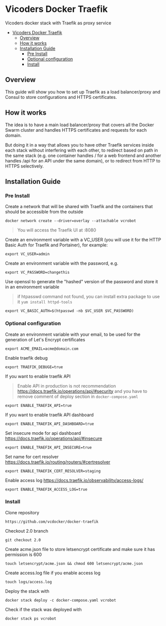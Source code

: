 # Vicoders Docker Traefik

Vicoders docker stack with Traefik as proxy service

- [Vicoders Docker Traefik](#vicoders-docker-traefik)
  - [Overview](#overview)
  - [How it works](#how-it-works)
  - [Installation Guide](#installation-guide)
    - [Pre Install](#pre-install)
    - [Optional configuration](#optional-configuration)
    - [Install](#install)

## Overview

This guide will show you how to set up Traefik as a load balancer/proxy and Consul to store configurations and HTTPS certificates.

## How it works

The idea is to have a main load balancer/proxy that covers all the Docker Swarm cluster and handles HTTPS certificates and requests for each domain.

But doing it in a way that allows you to have other Traefik services inside each stack without interfering with each other, to redirect based on path in the same stack (e.g. one container handles / for a web frontend and another handles /api for an API under the same domain), or to redirect from HTTP to HTTPS selectively.

## Installation Guide

### Pre Install

Create a network that will be shared with Traefik and the containers that should be accessible from the outside

```
docker network create --driver=overlay --attachable vcrobot
```

> You will access the Traefik UI at <your domain>:8080

Create an environment variable with a VC_USER (you will use it for the HTTP Basic Auth for Traefik and Portainer), for example:

```
export VC_USER=admin
```

Create an environment variable with the password, e.g.

```
export VC_PASSWORD=changethis
```

Use openssl to generate the "hashed" version of the password and store it in an environment variable

> if htpasswd command not found, you can install extra package to use it `yum install httpd-tools`

```
export VC_BASIC_AUTH=$(htpasswd -nb $VC_USER $VC_PASSWORD)
```

### Optional configuration

Create an environment variable with your email, to be used for the generation of Let's Encrypt certificates

```
export ACME_EMAIL=acme@domain.com
```

Enable traefik debug

```
export TRAEFIK_DEBUGE=true
```

If you want to enable traefik API

> Enable API in production is not recommendation https://docs.traefik.io/operations/api/#security and you have to remove comment of deploy section in `docker-compose.yaml`

```
export ENABLE_TRAEFIK_API=true
```

If you want to enable traefik API dashboard

```
export ENABLE_TRAEFIK_API_DASHBOARD=true
```

Set insecure mode for api dashboard https://docs.traefik.io/operations/api/#insecure

```
export ENABLE_TRAEFIK_API_INSECURE=true
```

Set name for cert resolver https://docs.traefik.io/routing/routers/#certresolver

```
export ENABLE_TRAEFIK_CERT_RESOLVER=staging
```

Enable access log https://docs.traefik.io/observability/access-logs/

```
export ENABLE_TRAEFIK_ACCESS_LOG=true
```

### Install

Clone repository

```
https://github.com/vcdocker/docker-traefik
```

Checkout 2.0 branch

```
git checkout 2.0
```

Create acme.json file to store letsencrypt certificate and make sure it has permission is 600

```
touch letsencrypt/acme.json && chmod 600 letsencrypt/acme.json
```

Create access.log file if you enable access log

```
touch logs/access.log
```

Deploy the stack with

```
docker stack deploy -c docker-compose.yaml vcrobot
```

Check if the stack was deployed with

```
docker stack ps vcrobot
```
